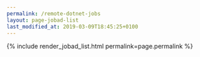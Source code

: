 ```yaml
---
permalink: /remote-dotnet-jobs
layout: page-jobad-list
last_modified_at: 2019-03-09T18:45:25+0100
---
```

{% include render_jobad_list.html permalink=page.permalink %}
